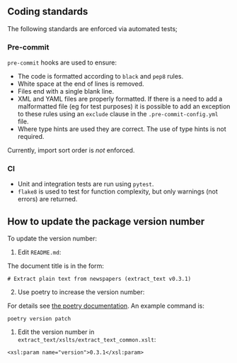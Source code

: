 
## Coding standards

The following standards are enforced via automated tests;

### Pre-commit

`pre-commit` hooks are used to ensure:

- The code is formatted according to `black` and `pep8` rules.
- White space at the end of lines is removed.
- Files end with a single blank line.
- XML and YAML files are properly formatted. If there is a need to add a malformatted file (eg for test purposes) it is possible to add an exception to these rules using an `exclude` clause in the `.pre-commit-config.yml` file.
- Where type hints are used they are correct. The use of type hints is not required.

Currently, import sort order is _not_ enforced.

### CI

- Unit and integration tests are run using `pytest`.
- `flake8` is used to test for function complexity, but only warnings (not errors) are returned.

## How to update the package version number

To update the version number:

1. Edit `README.md`:

The document title is in the form:

```
# Extract plain text from newspapers (extract_text v0.3.1)
```

2. Use poetry to increase the version number:

For details see [the poetry documentation](https://python-poetry.org/docs/cli/#version). An example command is:

```
poetry version patch
```

1. Edit the version number in `extract_text/xslts/extract_text_common.xslt`:

```
<xsl:param name="version">0.3.1</xsl:param>
```
